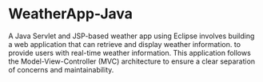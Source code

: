 # WeatherApp-Java
A Java Servlet and JSP-based weather app using Eclipse involves building a web application that can retrieve and display weather information.  to provide users with real-time weather information. This application follows the Model-View-Controller (MVC) architecture to ensure a clear separation of concerns and maintainability.
